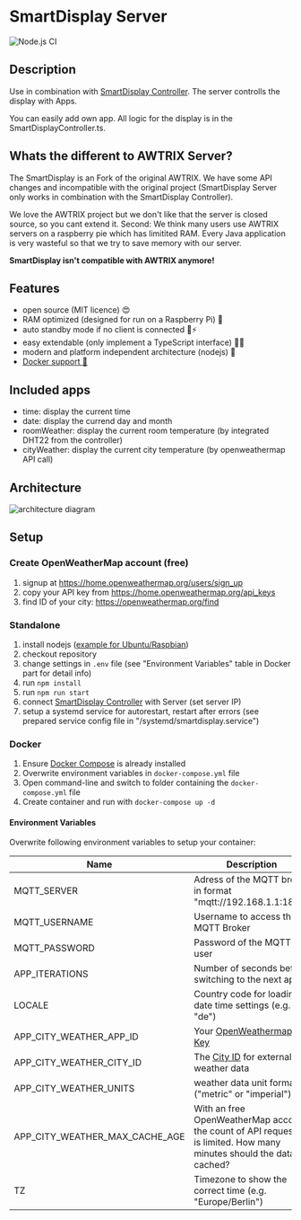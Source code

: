 # SmartDisplay Server

![Node.js CI](https://github.com/Smart-Display/SmartDisplay-Server/workflows/Node.js%20CI/badge.svg)

## Description

Use in combination with [SmartDisplay Controller](https://github.com/MCeddy/SmartDisplay-Controller).
The server controlls the display with Apps.

You can easily add own app. All logic for the display is in the SmartDisplayController.ts.

## Whats the different to AWTRIX Server?

The SmartDisplay is an Fork of the original AWTRIX. We have some API changes and incompatible with the original project (SmartDisplay Server only works in combination with the SmartDisplay Controller).

We love the AWTRIX project but we don't like that the server is closed source, so you cant extend it.
Second: We think many users use AWTRIX servers on a raspberry pie which has limitited RAM. Every Java application is very wasteful so that we try to save memory with our server.

**SmartDisplay isn't compatible with AWTRIX anymore!**

## Features

- open source (MIT licence) 😍
- RAM optimized (designed for run on a Raspberry Pi) 🚀
- auto standby mode if no client is connected 🔌⚡
- easy extendable (only implement a TypeScript interface) 👩‍💻
- modern and platform independent architecture (nodejs) 🐧
- [Docker support 🐳](https://hub.docker.com/r/mceddy/smartdisplay-server)

## Included apps

- time: display the current time
- date: display the currend day and month
- roomWeather: display the current room temperature (by integrated DHT22 from the controller)
- cityWeather: display the current city temperature (by openweathermap API call)

## Architecture

![architecture diagram](https://github.com/Smart-Display/SmartDisplay-Server/blob/master/docs/architecture.png?raw=true)

## Setup

### Create OpenWeatherMap account (free)

1. signup at <https://home.openweathermap.org/users/sign_up>
2. copy your API key from <https://home.openweathermap.org/api_keys>
3. find ID of your city: <https://openweathermap.org/find>

### Standalone

1. install nodejs ([example for Ubuntu/Raspbian](https://tecadmin.net/install-latest-nodejs-npm-on-ubuntu/))
2. checkout repository
3. change settings in `.env` file (see "Environment Variables" table in Docker part for detail info)
4. run `npm install`
5. run `npm run start`
6. connect [SmartDisplay Controller](https://github.com/MCeddy/SmartDisplay-Controller) with Server (set server IP)
7. setup a systemd service for autorestart, restart after errors (see prepared service config file in "/systemd/smartdisplay.service")

### Docker

1. Ensure [Docker Compose](https://docs.docker.com/compose/) is already installed
2. Overwrite environment variables in `docker-compose.yml` file
3. Open command-line and switch to folder containing the `docker-compose.yml` file
4. Create container and run with `docker-compose up -d`

#### Environment Variables

Overwrite following environment variables to setup your container:

| Name                           | Description                                                                                                        |
| ------------------------------ | ------------------------------------------------------------------------------------------------------------------ |
| MQTT_SERVER                    | Adress of the MQTT broker in format "mqtt://192.168.1.1:1883"                                                      |
| MQTT_USERNAME                  | Username to access the MQTT Broker                                                                                 |
| MQTT_PASSWORD                  | Password of the MQTT user                                                                                          |
| APP_ITERATIONS                 | Number of seconds before switching to the next app                                                                 |
| LOCALE                         | Country code for loading date time settings (e.g. "de")                                                            |
| APP_CITY_WEATHER_APP_ID        | Your [OpenWeathermap API Key](https://home.openweathermap.org/api_keys)                                            |
| APP_CITY_WEATHER_CITY_ID       | The [City ID](https://openweathermap.org/find) for external weather data                                           |
| APP_CITY_WEATHER_UNITS         | weather data unit forma ("metric" or "imperial")                                                                   |
| APP_CITY_WEATHER_MAX_CACHE_AGE | With an free OpenWeatherMap account the count of API requests is limited. How many minutes should the data cached? |
| TZ                             | Timezone to show the correct time (e.g. "Europe/Berlin")                                                           |
